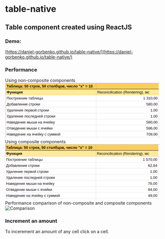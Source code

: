 # table-native
## Table component created using ReactJS

### Demo:
[https://daniel-gorbenko.github.io/table-native/](https://daniel-gorbenko.github.io/table-native/)

### Performance
Using non-composite components
![Non-composite](https://raw.githubusercontent.com/daniel-gorbenko/table-native/react/img/performance-non-composite.png)
Using composite components
![Composite](https://raw.githubusercontent.com/daniel-gorbenko/table-native/react/img/performance-composite.png)
Performance comparison of non-composite and composite components
![Comparison](https://raw.githubusercontent.com/daniel-gorbenko/table-native/react/img/comparison.png)

### Increment an amount
To incerement an amount of any cell click on a cell.
